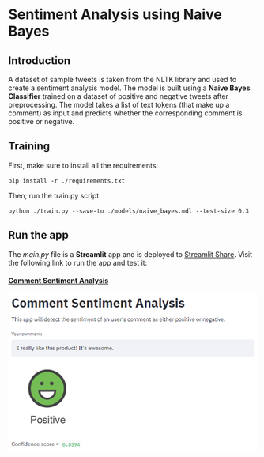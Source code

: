 # Sentiment Analysis using Naive Bayes

## Introduction
A dataset of sample tweets is taken from the NLTK library and used to create a sentiment analysis model. The model is built using a **Naive Bayes Classifier** trained on a dataset of positive and negative tweets after preprocessing. The model takes a list of text tokens (that make up a comment) as input and predicts whether the corresponding comment is positive or negative.


## Training
First, make sure to install all the requirements:
```
pip install -r ./requirements.txt
```

Then, run the train.py script:
```
python ./train.py --save-to ./models/naive_bayes.mdl --test-size 0.3
```


## Run the app
The *main.py* file is a **Streamlit** app and is deployed to [Streamlit Share](https://share.streamlit.io/). Visit the following link to run the app and test it:

#### [Comment Sentiment Analysis](https://share.streamlit.io/msamsami/sentiment-analysis/main/main.py) ####


<p align="center">
  <img src="./images/app-main.png" width="620" title="hover text">
</p>